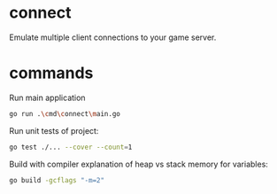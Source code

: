 <!--
SPDX-FileCopyrightText: © 2024 Melg Eight <public.melg8@gmail.com>

SPDX-License-Identifier: MIT
-->

# connect
Emulate multiple client connections to your game server.


# commands

Run main application
```bash
go run .\cmd\connect\main.go
```

Run unit tests of project:
```bash
go test ./... --cover --count=1
```

Build with compiler explanation of heap vs stack memory for variables:
```bash
go build -gcflags "-m=2"
```